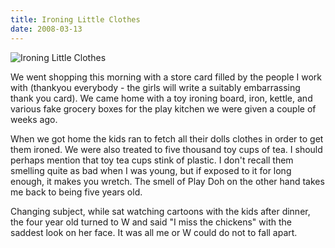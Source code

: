 ```yaml
---
title: Ironing Little Clothes
date: 2008-03-13
---
```


![Ironing Little Clothes](https://source.unsplash.com/2aFp6EWWs58/1600x900)

We went shopping this morning with a store card filled by the people I work with (thankyou everybody - the girls will write a suitably embarrassing thank you card). We came home with a toy ironing board, iron, kettle, and various fake grocery boxes for the play kitchen we were given a couple of weeks ago.

When we got home the kids ran to fetch all their dolls clothes in order to get them ironed. We were also treated to five thousand toy cups of tea. I should perhaps mention that toy tea cups stink of plastic. I don't recall them smelling quite as bad when I was young, but if exposed to it for long enough, it makes you wretch. The smell of Play Doh on the other hand takes me back to being five years old.

Changing subject, while sat watching cartoons with the kids after dinner, the four year old turned to W and said "I miss the chickens" with the saddest look on her face. It was all me or W could do not to fall apart.